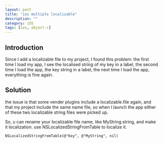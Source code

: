 ```yaml
---
layout: post
title: "ios multiple localizable"
description: ""
category: iOS
tags: [ios, object-c]
---
```


## Introduction

Since I add a localizable file to my project, I found this problem: the
first time I load my app, I see the localised string of my key in a
label, the second time I load the app, the key string in a label, the
next time I load the app, everything is fine again.

## Solution

the issue is that some vender plugins include a localizable.file again,
and that my project include the same name file, so when I launch the app
either of these two localizable string files were picked up.

So, u can rename your localizable file name, like MyString.string, and
make it localization. use NSLocalizedStringFromTable to localize it.

```
NSLocalizedStringFromTable(@"Key", @"MyString", nil)
```
